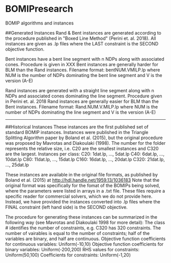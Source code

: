 # BOMIPresearch
BOMIP algorithms and instances

##Generated Instances 
Rand & Bent instances are generated according to the procedure published in "Boxed Line Method" (Perini et. al. 2018).
All instances are given as .lp files where the LAST constraint is the SECOND objective function.

Bent instances have a bent line segment with n NDPs along with associated cones.
Procedure is given in XXX
Bent instances are generally harder for BLM than the Rand instances.
Filename format: bentNUM.VMILP.lp where NUM is the number of NDPs dominating the bent line segment and V is the version (A-E)

Rand instances are generated with a straight line segment along with n NDPs and associated cones dominating the line segment. 
Procedure given in Perini et. al. 2018
Rand instances are generally easier for BLM than the Bent instances.
Filename format: Rand.NUM.V.MILP.lp where NUM is the number of NDPs dominating the line segment and V is the version (A-E)

---------------------------------------------------------------------------------------------------------------------------

##Historical Instances 
These instances are the first published set of standard BOMIP instances.
Instances were published in the Triangle Splitting Algorithm paper by Boland et al. (2015),
but the original procedure was proposed by Mavrotas and Diakoulaki (1998).
The number for the folder represents the relative size, i.e. C20 are the smallest instances and C320 are the largest.
Instances per class:
C20: 1dat.lp, ..., 5dat.lp
C40: 6dat.lp, ..., 10dat.lp
C80: 11dat.lp, ..., 15dat.lp
C160: 16dat.lp, ..., 20dat.lp
C320: 21dat.lp, ..., 25dat.lp

These instances are available in the original file formats, as published by Boland et al. (2015) at 
http://hdl.handle.net/1959.13/1036183
Note that the original format was specifically for the fomat of the BOMIPs being solved, where the parameters were listed in arrays in a .txt file.
These files require a specific reader for commercial solvers, which we do not provide here.
Instead, we have provided the instances converted into .lp files where the FINAL constraint (left hand side) is the SECOND objective.

The procedure for generating these instances can be summarized in the following way (see Mavrotas and Diakoulaki 1998 for more detail):
The class # identifies the number of constraints, e.g. C320 has 320 constraints.
The number of vairables is equal to the number of constraints; half of the variables are binary, and half are continuous.
Objective function coefficients for continuous variables: Uniform(-10,10)
Objective function coefficients for binary variables: Uniform(-200,200)
RHS values for constraints: Uniform(50,100)
Coefficients for constraints: Uniform(-1,20)
